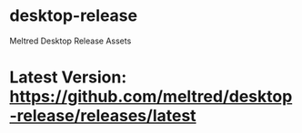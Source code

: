 # desktop-release
Meltred Desktop Release Assets

# Latest Version: https://github.com/meltred/desktop-release/releases/latest
